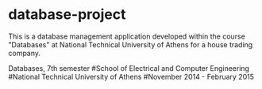 # database-project

This is a database management application developed within the course "Databases" at National Technical University of Athens for a house trading company.

Databases, 7th semester
#School of Electrical and Computer Engineering
#National Technical University of Athens
#November 2014 - February 2015
